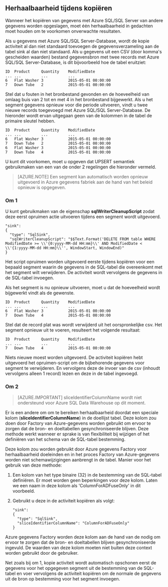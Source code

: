 ## <a name="repeatability-during-copy"></a>Herhaalbaarheid tijdens kopiëren

Wanneer het kopiëren van gegevens met Azure SQL/SQL Server van andere gegevens worden opgeslagen, moet één herhaalbaarheid in gedachten moet houden om te voorkomen onverwachte resultaten. 

Als u gegevens met Azure SQL/SQL Server-Database, wordt de kopie activiteit al dan niet standaard toevoegen de gegevensverzameling aan de tabel sink al dan niet standaard. Als u gegevens uit een CSV (door komma's gescheiden waarden) bestand gegevensbron met twee records met Azure SQL/SQL Server-Database, is dit bijvoorbeeld hoe de tabel eruitziet:
    
    ID  Product     Quantity    ModifiedDate
    ... ...         ...         ...
    6   Flat Washer 3           2015-05-01 00:00:00
    7   Down Tube   2           2015-05-01 00:00:00

Stel dat u fouten in het bronbestand gevonden en de hoeveelheid van omlaag buis van 2 tot en met 4 in het bronbestand bijgewerkt. Als u het segment gegevens opnieuw voor die periode uitvoeren, vindt u twee nieuwe records toegevoegd met Azure SQL/SQL Server-Database. De hieronder wordt ervan uitgegaan geen van de kolommen in de tabel de primaire sleutel hebben.
    
    ID  Product     Quantity    ModifiedDate
    ... ...         ...         ...
    6   Flat Washer 3           2015-05-01 00:00:00
    7   Down Tube   2           2015-05-01 00:00:00
    6   Flat Washer 3           2015-05-01 00:00:00
    7   Down Tube   4           2015-05-01 00:00:00

U kunt dit voorkomen, moet u opgeven dat UPSERT semantiek gebruikmaken van een van de onder 2 regelingen die hieronder vermeld.

> [AZURE.NOTE] Een segment kan automatisch worden opnieuw uitgevoerd in Azure gegevens fabriek aan de hand van het beleid opnieuw is opgegeven.

### <a name="mechanism-1"></a>Om 1

U kunt gebruikmaken van de eigenschap **sqlWriterCleanupScript** zodat deze eerst opruimen actie uitvoeren tijdens een segment wordt uitgevoerd. 

    "sink":  
    { 
      "type": "SqlSink", 
      "sqlWriterCleanupScript": "$$Text.Format('DELETE FROM table WHERE ModifiedDate >= \\'{0:yyyy-MM-dd HH:mm}\\' AND ModifiedDate < \\'{1:yyyy-MM-dd HH:mm}\\'', WindowStart, WindowEnd)"
    }

Het script opruimen worden uitgevoerd eerste tijdens kopiëren voor een bepaald segment waarin de gegevens in de SQL-tabel die overeenkomt met het segment wilt verwijderen. De activiteit wordt vervolgens de gegevens in de SQL-tabel invoegen. 

Als het segment is nu opnieuw uitvoeren, moet u dat de hoeveelheid wordt bijgewerkt vindt als de gewenste.
    
    ID  Product     Quantity    ModifiedDate
    ... ...         ...         ...
    6   Flat Washer 3           2015-05-01 00:00:00
    7   Down Tube   4           2015-05-01 00:00:00

Stel dat de record plat was wordt verwijderd uit het oorspronkelijke csv. Het segment opnieuw uit te voeren, resulteert het volgende resultaat: 
    
    ID  Product     Quantity    ModifiedDate
    ... ...         ...         ...
    7   Down Tube   4           2015-05-01 00:00:00

Niets nieuwe moest worden uitgevoerd. De activiteit kopiëren hebt uitgevoerd het opruimen-script om de bijbehorende gegevens voor segment te verwijderen. En vervolgens deze de invoer van de csv (inhoudt vervolgens alleen 1 record) lezen en deze in de tabel ingevoegd. 

### <a name="mechanism-2"></a>Om 2
> [AZURE.IMPORTANT] sliceIdentifierColumnName wordt niet ondersteund voor Azure SQL Data Warehouse op dit moment. 

Er is een andere om om te bereiken herhaalbaarheid doordat een speciale kolom (**sliceIdentifierColumnName**) in de doellijst tabel. Deze kolom zou doen door Factory van Azure-gegevens worden gebruikt om ervoor te zorgen dat de bron- en doeltabellen gesynchroniseerde blijven. Deze methode werkt wanneer er sprake is van flexibiliteit bij wijzigen of het definiëren van het schema van de SQL-tabel bestemming. 

Deze kolom zou worden gebruikt door Azure gegevens Factory voor herhaalbaarheid doeleinden en in het proces Factory van Azure-gegevens worden niet schemawijzigingen aanbrengt in de tabel. Manier voor het gebruik van deze methode:

1.  Een kolom van het type binaire (32) in de bestemming van de SQL-tabel definiëren. Er moet worden geen beperkingen voor deze kolom. Laten we een naam in deze kolom als 'ColumnForADFuseOnly' in dit voorbeeld.
2.  Gebruikt u deze in de activiteit kopiëren als volgt:

        "sink":  
        { 
          "type": "SqlSink", 
          "sliceIdentifierColumnName": "ColumnForADFuseOnly"
        }

Azure gegevens Factory worden deze kolom aan de hand van de nodig om ervoor te zorgen dat de bron- en doeltabellen blijven gesynchroniseerde ingevuld. De waarden van deze kolom moeten niet buiten deze context worden gebruikt door de gebruiker. 

Net zoals bij om 1, kopie activiteit wordt automatisch opschonen eerst de gegevens voor het opgegeven segment uit de bestemming van de SQL-tabel en voer vervolgens de activiteit kopiëren om de normale de gegevens uit de bron op bestemming voor het segment invoegen. 
